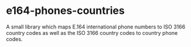 e164-phones-countries
=====================

A small library which maps E.164 international phone numbers to ISO 3166 country codes as well as the ISO 3166 country codes to country phone codes. 
